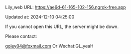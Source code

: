 Lily_web URL: https://ae6d-61-165-102-156.ngrok-free.app

Updated at: 2024-12-10 04:25:00

If you cannot open this URL, the server might be down.

Please contact: 

goley04@foxmail.com Or Wechat:GL_yeaH